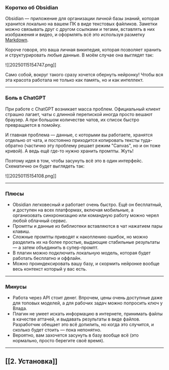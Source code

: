 


### Коротко об Obsidian

Obsidian — приложение для организации личной базы знаний, которая хранится локально на вашем ПК в виде текстовых файликов. Заметки можно связывать друг с другом ссылками и тегами, вставлять в них изображения и видео, и оформлять всё это используя разметку [Markdown](https://ru.wikipedia.org/wiki/Markdown).

Короче говоря, это ваша личная википедия, которая позволяет хранить и структурировать любые данные. В моём случае она выглядят так:

![[20250115154747.png]]

Само собой, вокруг такого сразу хочется обернуть нейронку! Чтобы вся эта красота работала не только как память, но и как интеллект.

---


### Боль в ChatGPT

При работе с ChatGPT возникает масса проблем. Официальный клиент страшно лагает, чаты с длинной перепиской иногда просто вешают браузер. А при большом количестве чатов, их список быстро превращается в помойку.

И главная проблема — данные, с которыми вы работаете, хранятся отдельно от чата, и постоянно приходится копировать тексты туда-обратно (частично эту проблему решает режим "Canvas", но и он тоже кривой). А ведь ещё где-то нужно хранить промпты. Жуть!

Поэтому идея в том, чтобы засунуть всё это в один интерфейс. Схематично он будет выглядеть так:

![[20250115154108.png]]

---


### Плюсы

- Obsidian легковесный и работает очень быстро. Ещё он бесплатный, и доступен на всех платформах, включая мобильные, а организовать синхронизацию или командную работу можно черел любой облачный сервис.
- Промпты и данные из библиотеки вставляются в чат нажатием пары клавиш.
- Сложные промпты приводят к накоплению ошибок, но можно разделить их на более простые, выдающие стабильные результаты — а затем объединить в супер-промпт.
- В плагин можно подключить локальную модель, которая будет работать бесплатно и оффлайн.
- Можно проиндексировать вашу базу, и скормить нейронке вообще весь контекст который у вас есть.

---


### Минусы

- Работа через API стоит денег. Впрочем, цены очень доступные даже для топовых моделей, а для рабочих задач можно попросить ключ у Влада.
- Плагин не умеет искать информацию в интернете, принимать файлы в качестве аттачей, и выдавать результаты в виде файлов. Разработчик обещает это всё допилить, но когда это случится, и сколько будет стоить — пока непонятно.
- Вероятно, вам захочется засунуть в базу вообще всё (это нормально, просто берегите своё время).

---


## [[2. Установка]]